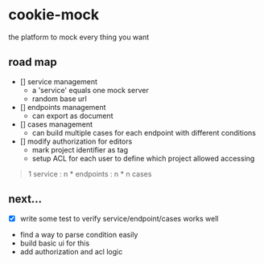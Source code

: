 # cookie-mock

the platform to mock every thing you want

## road map

- [] service management
    - a 'service' equals one mock server
    - random base url
- [] endpoints management
    - can export as document
- [] cases management
    - can build multiple cases for each endpoint with different conditions
- [] modify authorization for editors
    - mark project identifier as tag
    - setup ACL for each user to define which project allowed accessing 
> 1 service : n * endpoints : n * n cases

## next...

- [x] write some test to verify service/endpoint/cases works well
- find a way to parse condition easily
- build basic ui for this
- add authorization and acl logic
